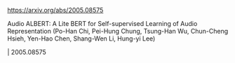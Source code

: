 https://arxiv.org/abs/2005.08575

Audio ALBERT: A Lite BERT for Self-supervised Learning of Audio
  Representation (Po-Han Chi, Pei-Hung Chung, Tsung-Han Wu, Chun-Cheng Hsieh, Yen-Hao Chen, Shang-Wen Li, Hung-yi Lee)

| 2005.08575